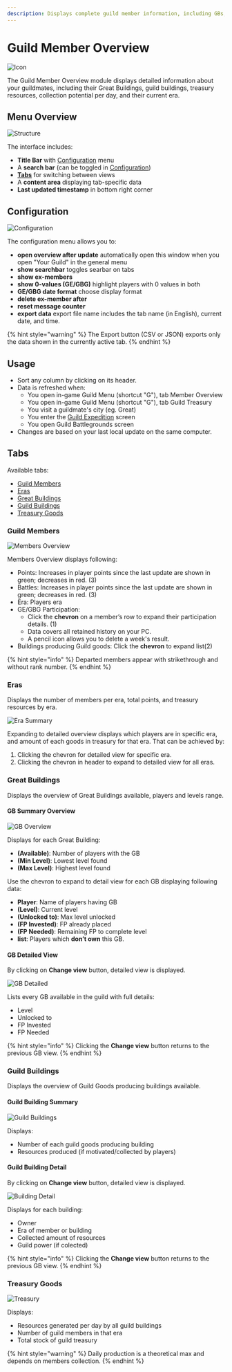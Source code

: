 ```yaml
---
description: Displays complete guild member information, including GBs, treasury stock, guild buildings, and participation stats.
---
```


# Guild Member Overview

![Icon](./.images/icon.png)

The Guild Member Overview module displays detailed information about your guildmates, including their Great Buildings, guild buildings, treasury resources, collection potential per day, and their current era.

## Menu Overview

![Structure](./.images/menu-structure.png)

The interface includes:

- **Title Bar** with [Configuration](#configuration) menu
- A **search bar** (can be toggled in [Configuration](#configuration))
- [**Tabs**](#tabs) for switching between views
- A **content area** displaying tab-specific data
- **Last updated timestamp** in bottom right corner

## Configuration

![Configuration](./.images/config-menu.png)

The configuration menu allows you to:

- **open overview after update** automatically open this window when you open "Your Guild" in the general menu
- **show searchbar** toggles searbar on tabs
- **show ex-members**
- **show 0-values (GE/GBG)** highlight players with 0 values in both
- **GE/GBG date format** choose display format
- **delete ex-member after**
- **reset message counter**
- **export data** export file name includes the tab name (in English), current date, and time.

{% hint style="warning" %}
The Export button (CSV or JSON) exports only the data shown in the currently active tab.
{% endhint %}

## Usage

- Sort any column by clicking on its header.
- Data is refreshed when:
  - You open in-game Guild Menu (shortcut "G"), tab Member Overview 
  - You open in-game Guild Menu (shortcut "G"), tab Guild Treasury
  - You visit a guildmate's city (eg. Great)
  - You enter the [Guild Expedition](../gex/README.md#recording-data) screen
  - You open Guild Battlegrounds screen
- Changes are based on your last local update on the same computer.

## Tabs

Available tabs:
- [Guild Members](#guild-members)
- [Eras](#eras)
- [Great Buildings](#great-buildings)
- [Guild Buildings](#guild-buildings)
- [Treasury Goods](#treasury-goods)

### Guild Members

![Members Overview](./.images/guild-members.png)

Members Overview displays following:
- Points: Increases in player points since the last update are shown in green; decreases in red. (3)
- Battles: Increases in player points since the last update are shown in green; decreases in red. (3)
- Era: Players era
- GE/GBG Participation:
  - Click the **chevron** on a member’s row to expand their participation details. (1)
  - Data covers all retained history on your PC.
  - A pencil icon allows you to delete a week's result.
- Buildings producing Guild goods: Click the **chevron** to expand list(2)

{% hint style="info" %}
Departed members appear with strikethrough and without rank number.
{% endhint %}

### Eras

Displays the number of members per era, total points, and treasury resources by era. 

![Era Summary](./.images/menu-era.png)

Expanding to detailed overview displays which players are in specific era, and amount of each goods in treasury for that era. That can be achieved by:
1. Clicking the chevron for detailed view for specific era.
2. Clicking the chevron in header to expand to detailed view for all eras.

### Great Buildings

Displays the overview of Great Buildings available, players and levels range.

#### GB Summary Overview

![GB Overview](./.images/menu-gb.png)

Displays for each Great Building:

- **(Available)**: Number of players with the GB
- **(Min Level)**: Lowest level found
- **(Max Level)**: Highest level found

Use the chevron to expand to detail view for each GB displaying following data:

- **Player**: Name of players having GB
- **(Level)**: Current level
- **(Unlocked to)**: Max level unlocked
- **(FP Invested)**: FP already placed
- **(FP Needed)**: Remaining FP to complete level  
- **list**: Players which **don’t own** this GB.

#### GB Detailed View

By clicking on **Change view** button, detailed view is displayed. 

![GB Detailed](./.images/menu-gbv2.png)  

Lists every GB available in the guild with full details:

- Level
- Unlocked to
- FP Invested
- FP Needed

{% hint style="info" %}
Clicking the **Change view** button returns to the previous GB view.
{% endhint %}

### Guild Buildings

Displays the overview of Guild Goods producing buildings available.

#### Guild Building Summary

![Guild Buildings](./.images/menu-guild-buildings.png)

Displays:

- Number of each guild goods producing building
- Resources produced (if motivated/collected by players)

#### Guild Building Detail

By clicking on **Change view** button, detailed view is displayed.

![Building Detail](./.images/menu-guild-buildingsv2.png)

Displays for each building:

- Owner
- Era of member or building
- Collected amount of resources
- Guild power (if colected)

{% hint style="info" %}
Clicking the **Change view** button returns to the previous GB view.
{% endhint %}

### Treasury Goods

![Treasury](/fr/module/membres/.images/Tresorie.png)

Displays:

- Resources generated per day by all guild buildings
- Number of guild members in that era
- Total stock of guild treasury  

{% hint style="warning" %}
Daily production is a theoretical max and depends on members collection.
{% endhint %}